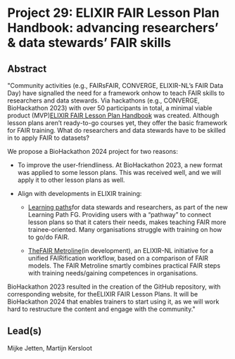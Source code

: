 # Project 29: ELIXIR FAIR Lesson Plan Handbook: advancing researchers’ & data stewards’ FAIR skills

## Abstract

"Community activities (e.g., FAIRsFAIR, CONVERGE, ELIXIR-NL’s FAIR Data Day) have signalled the need for a framework onhow to teach FAIR skills to researchers and data stewards. Via hackathons (e.g., CONVERGE, BioHackathon 2023) with over 50 participants in total, a minimal viable product (MVP)[ELIXIR FAIR Lesson Plan Handbook](https://elixir-europe-training.github.io/ELIXIR-TrP-FAIR-Converge/) was created. Although lesson plans aren’t ready-to-go courses yet, they offer the basic framework for FAIR training. What do researchers and data stewards have to be skilled in to apply FAIR to datasets?

We propose a BioHackathon 2024 project for two reasons:

 * To improve the user-friendliness. At BioHackathon 2023, a new format was applied to some lesson plans. This was received well, and we will apply it to other lesson plans as well.
   
 * Align with developments in ELIXIR training:

    * [Learning paths](https://elixir-europe.org/focus-groups/learning-paths)for data stewards and researchers, as part of the new Learning Path FG. Providing users with a “pathway” to connect lesson plans so that it caters their needs, makes teaching FAIR more trainee-oriented. Many organisations struggle with training on how to go/do FAIR.
     
    * [TheFAIR Metroline](https://zenodo.org/records/10850958)(in development), an ELIXIR-NL initiative for a unified FAIRification workflow, based on a comparison of FAIR models. The FAIR Metroline smartly combines practical FAIR steps with training needs/gaining competences in organisations.
      
BioHackathon 2023 resulted in the creation of the GitHub repository, with corresponding website, for theELIXIR FAIR Lesson Plans. It will be BioHackathon 2024 that enables trainers to start using it, as we will work hard to restructure the content and engage with the community."

## Lead(s)

Mijke Jetten, Martijn Kersloot

